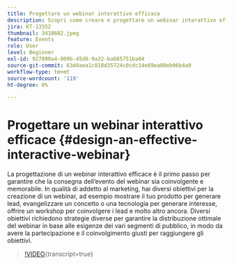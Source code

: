 ```yaml
---
title: Progettare un webinar interattivo efficace
description: Scopri come creare e progettare un webinar interattivo efficace
jira: KT-13352
thumbnail: 3418602.jpeg
feature: Events
role: User
level: Beginner
exl-id: 927099a4-009b-45d6-9a32-ba685751ba04
source-git-commit: 63d4aea1c818d35724c0cdc14e69ea00eb06b4a0
workflow-type: tm+mt
source-wordcount: '119'
ht-degree: 0%

---
```


# Progettare un webinar interattivo efficace {#design-an-effective-interactive-webinar}

La progettazione di un webinar interattivo efficace è il primo passo per garantire che la consegna dell’evento del webinar sia coinvolgente e memorabile. In qualità di addetto al marketing, hai diversi obiettivi per la creazione di un webinar, ad esempio mostrare il tuo prodotto per generare lead, evangelizzare un concetto o una tecnologia per generare interesse, offrire un workshop per coinvolgere i lead e molto altro ancora. Diversi obiettivi richiedono strategie diverse per garantire la distribuzione ottimale del webinar in base alle esigenze dei vari segmenti di pubblico, in modo da avere la partecipazione e il coinvolgimento giusti per raggiungere gli obiettivi.

>[!VIDEO](https://video.tv.adobe.com/v/3418602?quality=12&learn=on){transcript=true}
